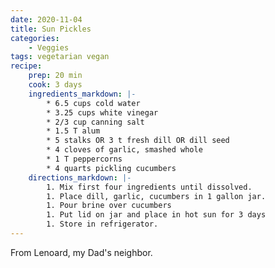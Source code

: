 ```yaml
---
date: 2020-11-04
title: Sun Pickles
categories:
    - Veggies
tags: vegetarian vegan
recipe:
    prep: 20 min 
    cook: 3 days
    ingredients_markdown: |-
        * 6.5 cups cold water
        * 3.25 cups white vinegar
        * 2/3 cup canning salt
        * 1.5 T alum
        * 5 stalks OR 3 t fresh dill OR dill seed
        * 4 cloves of garlic, smashed whole
        * 1 T peppercorns
        * 4 quarts pickling cucumbers
    directions_markdown: |-
        1. Mix first four ingredients until dissolved.
        1. Place dill, garlic, cucumbers in 1 gallon jar.
        1. Pour brine over cucumbers
        1. Put lid on jar and place in hot sun for 3 days
        1. Store in refrigerator.
---
```

From Lenoard, my Dad's neighbor. 